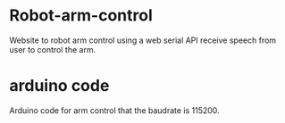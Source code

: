 # Robot-arm-control
Website to robot arm control using a web serial API receive speech from user to control the arm.


# arduino code
Arduino code for arm control that the baudrate is 115200.
